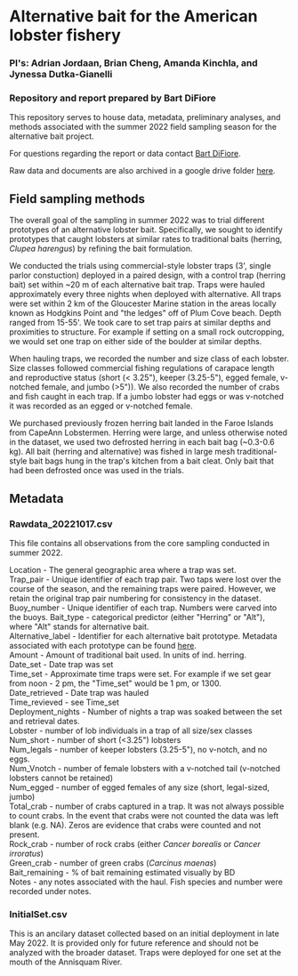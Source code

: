 # Alternative bait for the American lobster fishery

### PI's: Adrian Jordaan, Brian Cheng, Amanda Kinchla, and Jynessa Dutka-Gianelli

### Repository and report prepared by Bart DiFiore

This repository serves to house data, metadata, preliminary analyses, and methods associated with the summer 2022 field sampling season for the alternative bait project. <br>

For questions regarding the report or data contact [Bart DiFiore](mailto:bdifiore@ucsb.edu).<br>

Raw data and documents are also archived in a google drive folder [here](https://drive.google.com/open?id=1FddRBsIQjnhlC8Ou6a2bvTekOQfMXLVr&authuser=bdifiore%40ucsb.edu&usp=drive_fs).<br>

## Field sampling methods

The overall goal of the sampling in summer 2022 was to trial different prototypes of an alternative lobster bait. Specifically, we sought to identify prototypes that caught lobsters at similar rates to traditional baits (herring, *Clupea harengus*) by refining the bait formulation.<br>

We conducted the trials using commercial-style lobster traps (3', single parlor constuction) deployed in a paired design, with a control trap (herring bait) set within ~20 m of each alternative bait trap. Traps were hauled approximately every three nights when deployed with alternative. All traps were set within 2 km of the Gloucester Marine station in the areas locally known as Hodgkins Point and "the ledges" off of Plum Cove beach. Depth ranged from 15-55'. We took care to set trap pairs at similar depths and proximities to structure. For example if setting on a small rock outcropping, we would set one trap on either side of the boulder at similar depths.<br>

When hauling traps, we recorded the number and size class of each lobster. Size classes followed commercial fishing regulations of carapace length and reproductive status (short (< 3.25"), keeper (3.25-5"), egged female, v-notched female, and jumbo (>5")). We also recorded the number of crabs and fish caught in each trap. If a jumbo lobster had eggs or was v-notched it was recorded as an egged or v-notched female.<br>

We purchased previously frozen herring bait landed in the Faroe Islands from CapeAnn Lobstermen. Herring were large, and unless otherwise noted in the dataset, we used two defrosted herring in each bait bag (~0.3-0.6 kg). All bait (herring and alternative) was fished in large mesh traditional-style bait bags hung in the trap's kitchen from a bait cleat. Only bait that had been defrosted once was used in the trials.<br>


## Metadata

### Rawdata_20221017.csv

This file contains all observations from the core sampling conducted in summer 2022. 

Location - The general geographic area where a trap was set.<br>
Trap_pair - Unique identifier of each trap pair. Two taps were lost over the course of the season, and the remaining traps were paired. However, we retain the original trap pair numbering for consistency in the dataset.<br>
Buoy_number - Unique identifier of each trap. Numbers were carved into the buoys. 
Bait_type - categorical predictor (either "Herring" or "Alt"), where "Alt" stands for alternative bait.<br>
Alternative_label - Identifier for each alternative bait prototype. Metadata associated with each prototype can be found [here](https://docs.google.com/spreadsheets/d/1QMPQGISEwp9p9eJ8eS26mkG6gupRmHZ8yigrYQaDgqQ?authuser=bdifiore%40ucsb.edu&usp=drive_fs).<br>
Amount - Amount of traditional bait used. In units of ind. herring.<br> 
Date_set - Date trap was set<br>
Time_set - Approximate time traps were set. For example if we set gear from noon - 2 pm, the "Time_set" would be 1 pm, or 1300.<br> 
Date_retrieved - Date trap was hauled<br>
Time_revieved - see Time_set<br>
Deployment_nights - Number of nights a trap was soaked between the set and retrieval dates.<br> 
Lobster - number of lob individuals in a trap of all size/sex classes<br>
Num_short - number of short (<3.25") lobsters<br>
Num_legals - number of keeper lobsters (3.25-5"), no v-notch, and no eggs.<br> 
Num_Vnotch - number of female lobsters with a v-notched tail (v-notched lobsters cannot be retained)<br>
Num_egged - number of egged females of any size (short, legal-sized, jumbo)<br>
Total_crab - number of crabs captured in a trap. It was not always possible to count crabs. In the event that crabs were not counted the data was left blank (e.g. NA). Zeros are evidence that crabs were counted and not present.<br>
Rock_crab - number of rock crabs (either *Cancer borealis* or *Cancer irroratus*)<br>
Green_crab - number of green crabs (*Carcinus maenas*)<br>
Bait_remaining - % of bait remaining estimated visually by BD<br>
Notes - any notes associated with the haul. Fish species and number were recorded under notes.<br>

### InitialSet.csv

This is an ancilary dataset collected based on an initial deployment in late May 2022. It is provided only for future reference and should not be analyzed with the broader dataset. Traps were deployed for one set at the mouth of the Annisquam River.
